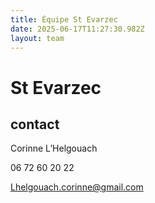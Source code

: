 ```yaml
---
title: Équipe St Evarzec 
date: 2025-06-17T11:27:30.982Z
layout: team
---
```


# St Evarzec 



## contact 

Corinne L’Helgouach

06 72 60 20 22

Lhelgouach.corinne@gmail.com

